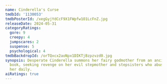 ```yaml
---
name: Cinderella's Curse
tmdbId: '1130053'
tmdbPosterId: /xegGyjYdCcF9X1FWpfw1O1LcFnZ.jpg
releaseDate: 2024-05-31
categoryRatings:
  gore: 9
  creepy: 4
  jumpscares: 2
  suspense: 5
  psychological: 4
tmdbBackdropId: /orTQxcx2aoNpx1DIKTjBzpzvzd0.jpg
synopsis: Desperate Cinderella summons her fairy godmother from an ancient flesh-bound
  book, seeking revenge on her evil stepmother and stepsisters who abuse and torment
  her daily.
aiRatings: true
---
```


